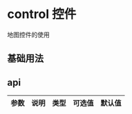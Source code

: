 # control 控件

地图控件的使用

## 基础用法

<demo src="./src/base.vue" title="基础用法" ></demo>

## api

| 参数 | 说明 | 类型 | 可选值 | 默认值 |
| ---- | ---- | ---- | ------ | ------ |
